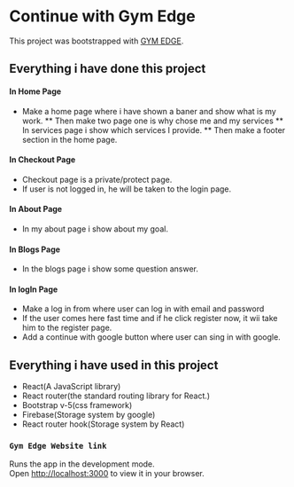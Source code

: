 # Continue with Gym Edge

This project was bootstrapped with [GYM EDGE](https://github.com/facebook/create-react-app).

## Everything i have done this project
#### In Home Page
* Make a home page where i have shown a baner and show what is my work.
** Then make two page one is why chose me and my services 
** In services page i show which services I provide.
** Then make a footer section in the home page.

#### In Checkout Page
* Checkout page is a private/protect page.
* If user is not logged in, he will be taken to the login page.

#### In About Page
* In my about page i show about my goal.

#### In Blogs Page
* In the blogs page i show some question answer.

#### In logIn Page
* Make a log in from where user can log in with email and password
* If the user comes here fast time and if he click register now, it wii take him to the register page.
* Add a continue with google button where user can sing in with google. 

## Everything i have used in this project
* React(A JavaScript library)
* React router(the standard routing library for React.)
* Bootstrap v-5(css framework)
* Firebase(Storage system by google)
* React router hook(Storage system by React)

### `Gym Edge Website link`

Runs the app in the development mode.\
Open [http://localhost:3000](http://localhost:3000) to view it in your browser.


